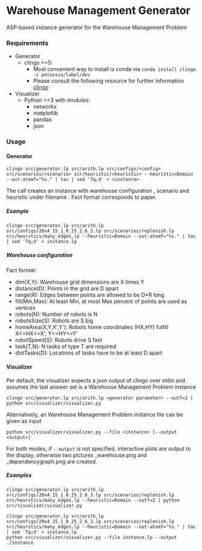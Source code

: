 # Warehouse Management Generator
ASP-based instance generator for the Warehouse Management Problem

### Requirements
  - Generator
    - clingo >=5:
        - Most convenient way to install is conda via
        `conda install clingo -c potassco/label/dev`
        - Please consult the following resource for further information [clingo](https://github.com/potassco/clingo)
  - Visualizer
    - Python >=3 with modules: 
        - networkx
        - matplotlib
        - pandas
        - json

### Usage

#### Generator

    clingo src/generator.lp src/arith.lp src/configs/<config> src/scenarios/<scenario> scr/heuristic/<heuristic> --heuristic=Domain --out-atomf="%s." | tac | sed '7q;d' > <instance>

The call creates an instance with warehouse configuration <config>, scenario <scenario> and heuristic <heuristic> under filename <instance>. Fact format corresponds to paper.

##### Example

    clingo src/generator.lp src/arith.lp src/configs/20x4_15_1_0_25_2_6_3.lp src/scenarios/replenish.lp src/heurstics/many_edges.lp --heuristic=Domain --out-atomf="%s." | tac | sed '7q;d' > instance.lp

##### Warehouse configuration
Fact format:
  - dim(X,Y): Warehouse grid dimensions are X times Y
  - distance(D): Points in the grid are D apart
  - range(R): Edges between points are allowed to be D*R long
  - fill(Min,Max): At least Min, at most Max percent of points are used as vertices
  - robots(N): Number of robots is N
  - robotsSize(S): Robots are S big
  - homeArea(X,Y,X',Y'): Robots home coordinates (HX,HY) fulfill X<=HX<=X', Y<=HY<=Y'
  - robotSpeed(S): Robots drive S fast
  - task(T,N): N tasks of type T are required
  - distTasks(D): Locations of tasks have to be at least D apart 

#### Visualizer

Per default, the visualizer expects a json output of clingo over stdin and assumes the last answer set is a Warehouse Management Problem instance

    clingo src/generator.lp src/arith.lp <generator parameter> --outf=2 | python src/visualizer/visualizer.py

Alternatively, an Warehouse Management Problem instance file can be given as input

    python src/visualizer/visualizer.py --file <instance> [--output <output>]

For both modes, if `--output` is not specified, interactive plots are output to the display, otherwise two pictures <output>_warehouse.png and <output>_dependencygraph.png are created.

##### Examples

    clingo src/generator.lp src/arith.lp src/configs/20x4_15_1_0_25_2_6_3.lp src/scenarios/replenish.lp src/heurstics/many_edges.lp --heuristic=Domain --outf=2 | python src/visualizer/visualizer.py

    clingo src/generator.lp src/arith.lp src/configs/20x4_15_1_0_25_2_6_3.lp src/scenarios/replenish.lp src/heurstics/many_edges.lp --heuristic=Domain --out-atomf="%s." | tac | sed '7q;d' > instance.lp 
    python src/visualizer/visualizer.py --file instance.lp --output ./instance